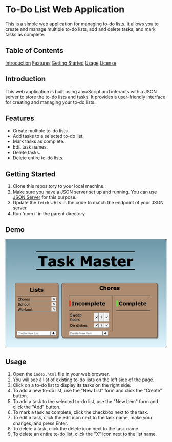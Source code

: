 # To-Do List Web Application

This is a simple web application for managing to-do lists. It allows you to create and manage multiple to-do lists, add and delete tasks, and mark tasks as complete.

## Table of Contents

[Introduction](#introduction)
[Features][#Features]
[Getting Started](#getting-started)
[Usage](#usage)
[License](#license)

## Introduction

This web application is built using JavaScript and interacts with a JSON server to store the to-do lists and tasks. It provides a user-friendly interface for creating and managing your to-do lists.

## Features

- Create multiple to-do lists.
- Add tasks to a selected to-do list.
- Mark tasks as complete.
- Edit task names.
- Delete tasks.
- Delete entire to-do lists.

## Getting Started

1. Clone this repository to your local machine.
2. Make sure you have a JSON server set up and running. You can use [JSON Server](https://github.com/typicode/json-server) for this purpose.
3. Update the `fetch` URLs in the code to match the endpoint of your JSON server.
4. Run 'npm i' in the parent directory

## Demo

[![Watch the video](/TaskMasterImage.png)](https://www.youtube.com/watch?v=DqRZbit4Yfw&t=1s)

## Usage

1. Open the `index.html` file in your web browser.
2. You will see a list of existing to-do lists on the left side of the page.
3. Click on a to-do list to display its tasks on the right side.
4. To add a new to-do list, use the "New List" form and click the "Create" button.
5. To add a task to the selected to-do list, use the "New Item" form and click the "Add" button.
6. To mark a task as complete, click the checkbox next to the task.
7. To edit a task, click the edit icon next to the task name, make your changes, and press Enter.
8. To delete a task, click the delete icon next to the task name.
9. To delete an entire to-do list, click the "X" icon next to the list name.

[#Features]: #features

